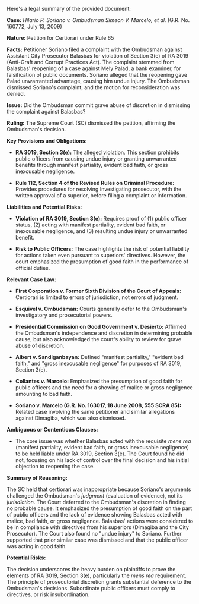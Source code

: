 Here's a legal summary of the provided document:

**Case:** *Hilario P. Soriano v. Ombudsman Simeon V. Marcelo, et al.* (G.R. No. 160772, July 13, 2009)

**Nature:** Petition for Certiorari under Rule 65

**Facts:** Petitioner Soriano filed a complaint with the Ombudsman against Assistant City Prosecutor Balasbas for violation of Section 3(e) of RA 3019 (Anti-Graft and Corrupt Practices Act).  The complaint stemmed from Balasbas' reopening of a case against Mely Palad, a bank examiner, for falsification of public documents. Soriano alleged that the reopening gave Palad unwarranted advantage, causing him undue injury. The Ombudsman dismissed Soriano's complaint, and the motion for reconsideration was denied.

**Issue:** Did the Ombudsman commit grave abuse of discretion in dismissing the complaint against Balasbas?

**Ruling:** The Supreme Court (SC) dismissed the petition, affirming the Ombudsman's decision.

**Key Provisions and Obligations:**

*   **RA 3019, Section 3(e):**  The alleged violation. This section prohibits public officers from causing undue injury or granting unwarranted benefits through manifest partiality, evident bad faith, or gross inexcusable negligence.

*   **Rule 112, Section 4 of the Revised Rules on Criminal Procedure:** Provides procedures for resolving Investigating prosecutor, with the written approval of a superior, before filing a complaint or information.

**Liabilities and Potential Risks:**

*   **Violation of RA 3019, Section 3(e):**  Requires proof of (1) public officer status, (2) acting with manifest partiality, evident bad faith, or inexcusable negligence, and (3) resulting undue injury or unwarranted benefit.

*   **Risk to Public Officers:**  The case highlights the risk of potential liability for actions taken even pursuant to superiors' directives. However, the court emphasized the presumption of good faith in the performance of official duties.

**Relevant Case Law:**

*   **First Corporation v. Former Sixth Division of the Court of Appeals:**  Certiorari is limited to errors of jurisdiction, not errors of judgment.

*   **Esquivel v. Ombudsman:** Courts generally defer to the Ombudsman's investigatory and prosecutorial powers.

*   **Presidential Commission on Good Government v. Desierto:** Affirmed the Ombudsman's independence and discretion in determining probable cause, but also acknowledged the court's ability to review for grave abuse of discretion.

*   **Albert v. Sandiganbayan:** Defined "manifest partiality," "evident bad faith," and "gross inexcusable negligence" for purposes of RA 3019, Section 3(e).

*   **Collantes v. Marcelo:** Emphasized the presumption of good faith for public officers and the need for a showing of malice or gross negligence amounting to bad faith.

*   **Soriano v. Marcelo (G.R. No. 163017, 18 June 2008, 555 SCRA 85):** Related case involving the same petitioner and similar allegations against Dimagiba, which was also dismissed.

**Ambiguous or Contentious Clauses:**

*   The core issue was whether Balasbas acted with the requisite *mens rea* (manifest partiality, evident bad faith, or gross inexcusable negligence) to be held liable under RA 3019, Section 3(e). The Court found he did not, focusing on his lack of control over the final decision and his initial objection to reopening the case.

**Summary of Reasoning:**

The SC held that certiorari was inappropriate because Soriano's arguments challenged the Ombudsman's *judgment* (evaluation of evidence), not its *jurisdiction*. The Court deferred to the Ombudsman's discretion in finding no probable cause. It emphasized the presumption of good faith on the part of public officers and the lack of evidence showing Balasbas acted with malice, bad faith, or gross negligence. Balasbas' actions were considered to be in compliance with directives from his superiors (Dimagiba and the City Prosecutor). The Court also found no "undue injury" to Soriano. Further supported that prior similar case was dismissed and that the public officer was acting in good faith.

**Potential Risks:**

The decision underscores the heavy burden on plaintiffs to prove the elements of RA 3019, Section 3(e), particularly the *mens rea* requirement. The principle of prosecutorial discretion grants substantial deference to the Ombudsman's decisions. Subordinate public officers must comply to directives, or risk insubordination.
